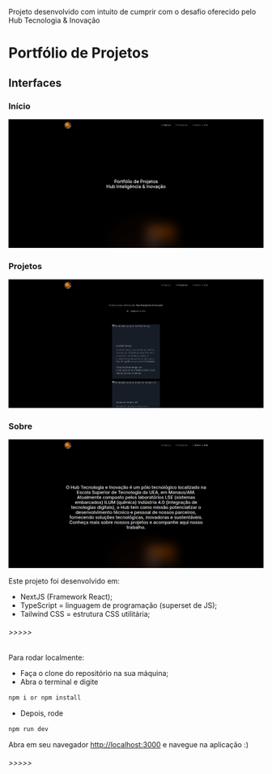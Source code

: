 Projeto desenvolvido com intuito de cumprir com o desafio oferecido pelo Hub Tecnologia & Inovação

# Portfólio de Projetos

## Interfaces

### Início
![Capturar](./public/home.png)

### Projetos
![Capturar](./public/projetos.png)

### Sobre
![Capturar](./public/sobre.png)

Este projeto foi desenvolvido em:

- NextJS (Framework React);
- TypeScript = linguagem de programação (superset de JS);
- Tailwind CSS = estrutura CSS utilitária;

###### >>>>>

Para rodar localmente:

- Faça o clone do repositório na sua máquina;
- Abra o terminal e digite 
```bash
npm i or npm install
```
- Depois, rode
```bash
npm run dev
```

Abra em seu navegador [http://localhost:3000](http://localhost:3000) e navegue na aplicação :)

###### >>>>>


